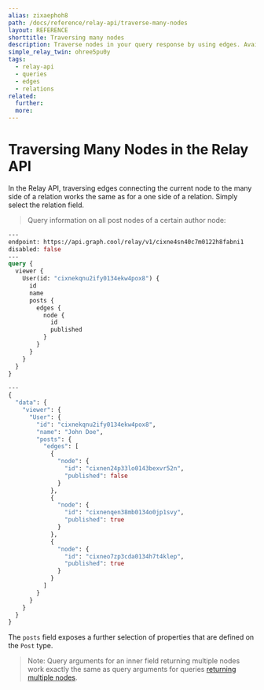```yaml
---
alias: zixaephoh8
path: /docs/reference/relay-api/traverse-many-nodes
layout: REFERENCE
shorttitle: Traversing many nodes
description: Traverse nodes in your query response by using edges. Available edges in the GraphQL schema depend on types and relations in your backend.
simple_relay_twin: ohree5pu0y
tags:
  - relay-api
  - queries
  - edges
  - relations
related:
  further:
  more:
---
```


# Traversing Many Nodes in the Relay API

In the Relay API, traversing edges connecting the current node to the many side of a relation works the same as for a one side of a relation. Simply select the relation field.

> Query information on all post nodes of a certain author node:

```graphql
---
endpoint: https://api.graph.cool/relay/v1/cixne4sn40c7m0122h8fabni1
disabled: false
---
query {
  viewer {
    User(id: "cixnekqnu2ify0134ekw4pox8") {
      id
      name
      posts {
        edges {
          node {
            id
            published
          }
        }
      }
    }
  }
}

---
{
  "data": {
    "viewer": {
      "User": {
        "id": "cixnekqnu2ify0134ekw4pox8",
        "name": "John Doe",
        "posts": {
          "edges": [
            {
              "node": {
                "id": "cixnen24p33lo0143bexvr52n",
                "published": false
              }
            },
            {
              "node": {
                "id": "cixnenqen38mb0134o0jp1svy",
                "published": true
              }
            },
            {
              "node": {
                "id": "cixneo7zp3cda0134h7t4klep",
                "published": true
              }
            }
          ]
        }
      }
    }
  }
}
```

The `posts` field exposes a further selection of properties that are defined on the `Post` type.

> Note: Query arguments for an inner field returning multiple nodes work exactly the same as query arguments for queries [returning multiple nodes]().
